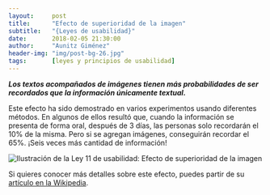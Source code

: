 ```yaml
---
layout:     post
title:      "Efecto de superioridad de la imagen"
subtitle:   "{Leyes de usabilidad}"
date:       2018-02-05 21:30:00
author:     "Aunitz Giménez"
header-img: "img/post-bg-26.jpg"
tags:       [leyes y principios de usabilidad]
---
```


<p><em><strong>Los textos acompañados de imágenes tienen más probabilidades de ser recordados que la información únicamente textual.</strong></em></p>

<p>Este efecto ha sido demostrado en varios experimentos usando diferentes métodos. En algunos de ellos resultó que, cuando la información se presenta de forma oral, después de 3 días, las personas solo recordarán el 10% de la misma. Pero si se agregan imágenes, conseguirán recordar el 65%. ¡Seis veces más cantidad de información!

<p><img src="{{ site.baseurl }}/img/ley-11-efecto-superioridad-imagen.png" alt="Ilustración de la Ley 11 de usabilidad: Efecto de superioridad de la imagen"></p>

<p>Si quieres conocer más detalles sobre este efecto, puedes partir de su <a href="https://en.wikipedia.org/wiki/Picture_superiority_effect" target="_blank" rel="noopener">artículo en la Wikipedia</a>.</p>